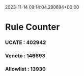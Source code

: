 2023-11-14 09:14:04.290694+00:00
# Rule Counter 
 ### UCATE : 402942

 ### Veneto : 146693

 ### Allowlist : 13930